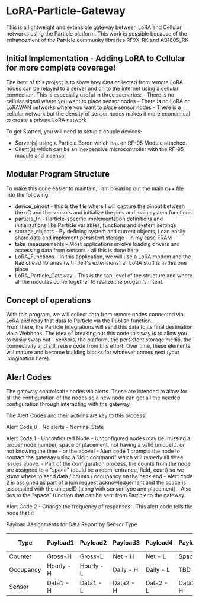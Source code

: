 # LoRA-Particle-Gateway

This is a lightweight and extensible gateway between LoRA and Cellular networks using the Particle platform.  This work is possible because of the enhancement of the Particle community libraries RF9X-RK and AB1805_RK  

## Initial Implementation - Adding LoRA to Cellular for more complete coverage!

The itent of this project is to show how data collected from remote LoRA nodes can be relayed to a server and on to the internet using a cellular connection.  This is especially useful in three scenarios:
    - There is no cellular signal where you want to place sensor nodes
    - There is no LoRA or LoRAWAN networks where you want to place sensor nodes
    - There is a cellular network but the density of sensor nodes makes it more economical to create a private LoRA network

To get Started, you will need to setup a couple devices:
* Server(s) using a Particle Boron which has an RF-95 Module attached.
* Client(s) which can be an inexpensive microcontroller with the RF-95 module and a sensor

## Modular Program Structure

To make this code easier to maintain, I am breaking out the main c++ file into the following:
* device_pinout - this is the file where I will capture the pinout between the uC and the sensors and initialize the pins and main system functions
* particle_fn - Particle-specific implementation definitions and initializations like Particle variables, functions and system settings
* storage_objects - By defining system and current objects, I can easily share data and implement persistent storage - in my case FRAM
* take_measurements - Most applications involve loading drivers and accessing data from sensors - all this is done here
* LoRA_Functions - In this application, we will use a LoRA modem and the Radiohead libraries (with Jeff's extensions) all LoRA stuff is in this one place
* LoRA_Particle_Gateway - This is the top-level of the structure and where all the modules come together to realize the progam's intent.

## Concept of operations

With this program, we will collect data from remote nodes connected via LoRA and relay that data to Particle via the Publish function.  
From there, the Particle Integrations will send this data to its final destination via a Webhook.  The idea of breaking out this code this way
is to allow you to easily swap out - sensors, the platform, the persistent storage media, the connectivity and still reuse code from this effort.
Over time, these elements will mature and become building blocks for whatever comes next (your imagination here).

## Alert Codes

The gateway controls the nodes via alerts.  These are intended to allow for all the configuration of the nodes so a new node can get all the needed configuration through interacting with the gateway.  

The Alert Codes and their actions are key to this process:

Alert Code 0 - No alerts - Nominal State

Alert Code 1 - Unconfigured Node
    - Unconfigured nodes may be: missing a proper node number, space or placement, not having a valid uniqueID. or not knowing the time - or the above!
    - Alert code 1 prompts the node to contact the gateway using a "Join command" which will remedy all three issues above.
    - Part of the configuration process, the counts from the node are assigned to a "space" (could be a room, entrance, field, court) so we know where to send data / counts / occupancy on the back end
    - Alert code 2 is assigned as part of a join request acknowledgement and the space is assocaited with the uniqueID (along with sensor type and placement)
    - Also ties to the "space" function that can be sent from Particle to the gateway.  

Alert Code 2 - Change the frequency of responses
    - This alert code tells the node that it  



Payload Assignments for Data Report by Sensor Type

| Type | Payload1 | Payload2 | Payload3 | Payload4 | Payload5 | Payload6 | Payload7| Payload8  | Payload9 | Payload10 | Payload11 | Payload 12 |
| ------- | --------- | --------- | --------- | --------- | --------- | --------- | --------- | --------- | --------- | --------- | --------- | --------- |
| Counter | Gross-H | Gross-L | Net - H | Net - L | Space | Placement | Multi | TBD | TBD | TBD | TBD | TBD | TBD | TBD |
| Occupancy | Hourly - H | Hourly - L | Daily - H | Daily - L | TBD | TBF | TBD | TBD | TBD | TBD | TBD | TBD | TBD | TBD |
| Sensor | Data1 - H | Data1 - L | Data2 - H | Data2 - L | Data3 - H | Data3 - L | Data4 - H | Data4 - L |  Space | Placement | TBD | TBD |

